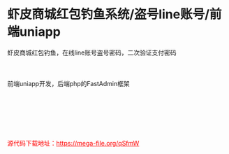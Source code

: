 # 虾皮商城红包钓鱼系统/盗号line账号/前端uniapp

虾皮商城红包钓鱼，在线line账号盗号密码，二次验证支付密码<br><br><br><br>前端uniapp开发，后端php的FastAdmin框架<br><br><br><br><br><br><br>


<p style="color: red;">源代码下载地址：<a href="https://mega-file.org/qSfmW" style="color: red;">https://mega-file.org/qSfmW</a></p>